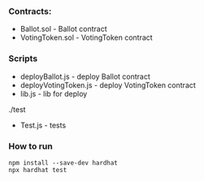 ### Contracts:
- Ballot.sol - Ballot contract
- VotingToken.sol - VotingToken contract

### Scripts
- deployBallot.js - deploy Ballot contract
- deployVotingToken.js - deploy VotingToken contract
-  lib.js - lib for deploy

./test
- Test.js - tests

### How to run

```
npm install --save-dev hardhat
npx hardhat test
```
